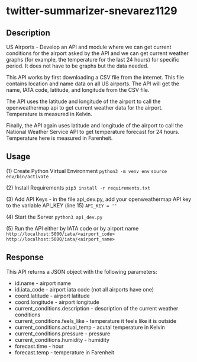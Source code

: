# twitter-summarizer-snevarez1129

## Description
US Airports - Develop an API and module where we can get current conditions for the airport asked by the API and we can get current weather graphs (for example, the temperature for the last 24 hours) for specific period.  It does not have to be graphs but the data needed.

This API works by first downloading a CSV file from the internet. This file contains location and name data on all US airports. The API will get the name, IATA code, latitude, and longitude from the CSV file.

The API uses the latitude and longitude of the airport to call the openweathermap api to get current weather data for the airport. Temperature is measured in Kelvin.

Finally, the API again uses latitude and longitude of the airport to call the National Weather Service API to get temperature forecast for 24 hours. Temperature here is measured in Farenheit.

## Usage
(1) Create Python Virtual Environment
`python3 -m venv env`
`source env/bin/activate`

(2) Install Requirements
`pip3 install -r requirements.txt`

(3) Add API Keys - in the file api_dev.py, add your openweathermap API key to the variable API_KEY (line 15)
`API_KEY = ''`

(4) Start the Server
`python3 api_dev.py`

(5) Run the API either by IATA code or by airport name
`http://localhost:5000/iata/<airport_code>`
`http://localhost:5000/iata/<airport_name>`

## Response
This API returns a JSON object with the following parameters:
* id.name - airport name
* id.iata_code - airport iata code (not all airports have one)
* coord.latitude - airport latitude
* coord.longitude - airport longitude
* current_conditions.description - description of the current weather conditions
* current_conditions.feels_like - temperature it feels like it is outside
* current_conditions.actual_temp - acutal temperature in Kelvin
* current_conditions.pressure - pressure
* current_conditions.humidity - humidity
* forecast.time - hour
* forecast.temp - temperature in Farenheit
